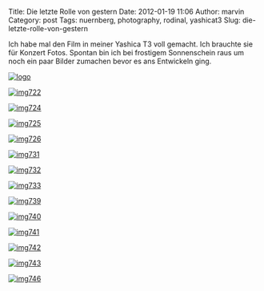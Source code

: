 Title: Die letzte Rolle von gestern
Date: 2012-01-19 11:06
Author: marvin
Category: post
Tags: nuernberg, photography, rodinal, yashicat3
Slug: die-letzte-rolle-von-gestern

Ich habe mal den Film in meiner Yashica T3 voll gemacht. Ich brauchte
sie für Konzert Fotos. Spontan bin ich bei frostigem Sonnenschein raus
um noch ein paar Bilder zumachen bevor es ans Entwickeln ging.

[![logo](http://farm8.staticflickr.com/7028/6719561699_cd8fa75773.jpg)](http://www.flickr.com/photos/marvinxsteadfast/6719561699/ "logo by marvinxsteadfast, on Flickr, via Patr")

[![img722](http://farm8.staticflickr.com/7033/6719562557_b584c9404a.jpg)](http://www.flickr.com/photos/marvinxsteadfast/6719562557/ "img722 by marvinxsteadfast, on Flickr, via Patr")

[![img724](http://farm8.staticflickr.com/7035/6719563523_75bd43983d.jpg)](http://www.flickr.com/photos/marvinxsteadfast/6719563523/ "img724 by marvinxsteadfast, on Flickr, via Patr")

[![img725](http://farm8.staticflickr.com/7153/6719564403_87e1877f83.jpg)](http://www.flickr.com/photos/marvinxsteadfast/6719564403/ "img725 by marvinxsteadfast, on Flickr, via Patr")

[![img726](http://farm8.staticflickr.com/7003/6719565199_a36b925f88.jpg)](http://www.flickr.com/photos/marvinxsteadfast/6719565199/ "img726 by marvinxsteadfast, on Flickr, via Patr")

[![img731](http://farm8.staticflickr.com/7151/6719566613_55e863f3d5.jpg)](http://www.flickr.com/photos/marvinxsteadfast/6719566613/ "img731 by marvinxsteadfast, on Flickr, via Patr")

[![img732](http://farm8.staticflickr.com/7163/6719567379_c4d30f4e0b.jpg)](http://www.flickr.com/photos/marvinxsteadfast/6719567379/ "img732 by marvinxsteadfast, on Flickr, via Patr")

[![img733](http://farm8.staticflickr.com/7168/6719568283_9c053e3c38.jpg)](http://www.flickr.com/photos/marvinxsteadfast/6719568283/ "img733 by marvinxsteadfast, on Flickr, via Patr")

[![img739](http://farm8.staticflickr.com/7023/6719569355_819113aa60.jpg)](http://www.flickr.com/photos/marvinxsteadfast/6719569355/ "img739 by marvinxsteadfast, on Flickr, via Patr")

[![img740](http://farm8.staticflickr.com/7030/6719570237_904fcefd26.jpg)](http://www.flickr.com/photos/marvinxsteadfast/6719570237/ "img740 by marvinxsteadfast, on Flickr, via Patr")

[![img741](http://farm8.staticflickr.com/7019/6719571265_cfe0febbf3.jpg)](http://www.flickr.com/photos/marvinxsteadfast/6719571265/ "img741 by marvinxsteadfast, on Flickr, via Patr")

[![img742](http://farm8.staticflickr.com/7163/6719572075_1fb1ba3d1c.jpg)](http://www.flickr.com/photos/marvinxsteadfast/6719572075/ "img742 by marvinxsteadfast, on Flickr, via Patr")

[![img743](http://farm8.staticflickr.com/7023/6719572967_a14bccd3b6.jpg)](http://www.flickr.com/photos/marvinxsteadfast/6719572967/ "img743 by marvinxsteadfast, on Flickr, via Patr")

[![img746](http://farm8.staticflickr.com/7169/6719574133_344c85a820.jpg)](http://www.flickr.com/photos/marvinxsteadfast/6719574133/ "img746 by marvinxsteadfast, on Flickr, via Patr")

